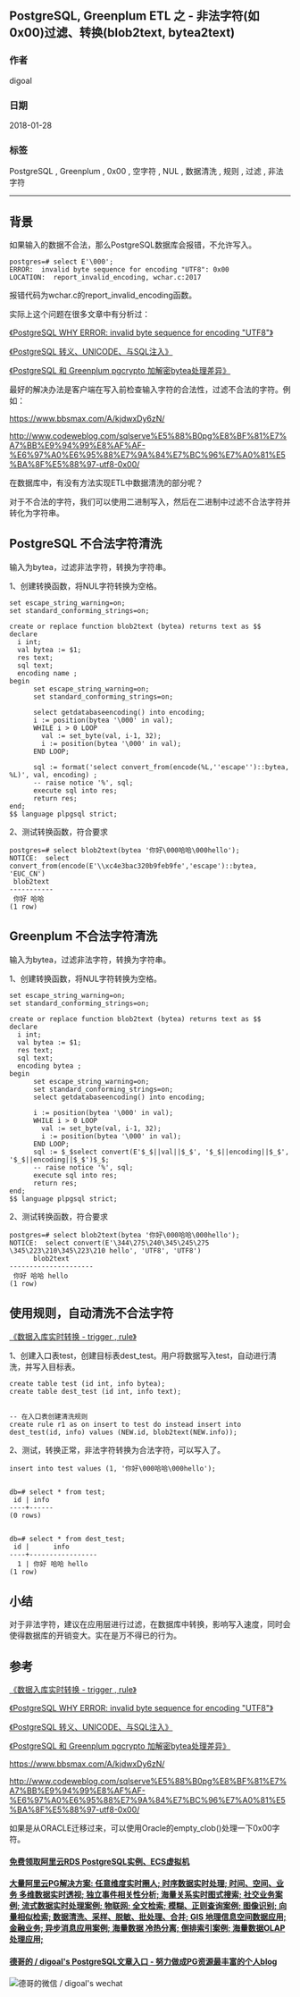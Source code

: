 ## PostgreSQL, Greenplum ETL 之 - 非法字符(如0x00)过滤、转换(blob2text, bytea2text)  
        
### 作者        
digoal        
        
### 日期        
2018-01-28        
        
### 标签        
PostgreSQL , Greenplum , 0x00 , 空字符 , NUL , 数据清洗 , 规则 , 过滤 , 非法字符        
        
----        
        
## 背景     
如果输入的数据不合法，那么PostgreSQL数据库会报错，不允许写入。  
  
```  
postgres=# select E'\000';  
ERROR:  invalid byte sequence for encoding "UTF8": 0x00  
LOCATION:  report_invalid_encoding, wchar.c:2017  
```  
  
报错代码为wchar.c的report_invalid_encoding函数。  
  
实际上这个问题在很多文章中有分析过：  
  
[《PostgreSQL WHY ERROR: invalid byte sequence for encoding "UTF8"》](../201212/20121228_01.md)    
  
[《PostgreSQL 转义、UNICODE、与SQL注入》](../201704/20170402_01.md)    
  
[《PostgreSQL 和 Greenplum pgcrypto 加解密bytea处理差异》](../201710/20171012_01.md)    
  
最好的解决办法是客户端在写入前检查输入字符的合法性，过滤不合法的字符。例如：  
  
https://www.bbsmax.com/A/kjdwxDy6zN/  
  
http://www.codeweblog.com/sqlserve%E5%88%B0pg%E8%BF%81%E7%A7%BB%E9%94%99%E8%AF%AF-%E6%97%A0%E6%95%88%E7%9A%84%E7%BC%96%E7%A0%81%E5%BA%8F%E5%88%97-utf8-0x00/  
  
在数据库中，有没有方法实现ETL中数据清洗的部分呢？  
  
对于不合法的字符，我们可以使用二进制写入，然后在二进制中过滤不合法字符并转化为字符串。  
  
## PostgreSQL 不合法字符清洗  
输入为bytea，过滤非法字符，转换为字符串。  
  
1、创建转换函数，将NUL字符转换为空格。  
  
```  
set escape_string_warning=on;  
set standard_conforming_strings=on;  
  
create or replace function blob2text (bytea) returns text as $$  
declare  
  i int;  
  val bytea := $1;  
  res text;  
  sql text;  
  encoding name ;  
begin  
      set escape_string_warning=on;  
      set standard_conforming_strings=on;  
  
      select getdatabaseencoding() into encoding;  
      i := position(bytea '\000' in val);  
      WHILE i > 0 LOOP  
        val := set_byte(val, i-1, 32);  
        i := position(bytea '\000' in val);  
      END LOOP;  
        
      sql := format('select convert_from(encode(%L,''escape'')::bytea, %L)', val, encoding) ;  
      -- raise notice '%', sql;  
      execute sql into res;  
      return res;  
end;  
$$ language plpgsql strict;  
```  
  
2、测试转换函数，符合要求  
  
```  
postgres=# select blob2text(bytea '你好\000哈哈\000hello');  
NOTICE:  select convert_from(encode(E'\\xc4e3bac320b9feb9fe','escape')::bytea, 'EUC_CN')  
 blob2text   
-----------  
 你好 哈哈  
(1 row)  
```  
  
## Greenplum 不合法字符清洗  
输入为bytea，过滤非法字符，转换为字符串。  
  
1、创建转换函数，将NUL字符转换为空格。  
  
```  
set escape_string_warning=on;  
set standard_conforming_strings=on;  
  
create or replace function blob2text (bytea) returns text as $$  
declare  
  i int;  
  val bytea := $1;  
  res text;  
  sql text;  
  encoding bytea ;  
begin  
      set escape_string_warning=on;  
      set standard_conforming_strings=on;  
      select getdatabaseencoding() into encoding;  
  
      i := position(bytea '\000' in val);  
      WHILE i > 0 LOOP  
        val := set_byte(val, i-1, 32);  
        i := position(bytea '\000' in val);  
      END LOOP;  
      sql := $_$select convert(E'$_$||val||$_$', '$_$||encoding||$_$', '$_$||encoding||$_$')$_$;  
      -- raise notice '%', sql;  
      execute sql into res;  
      return res;  
end;  
$$ language plpgsql strict;  
```  
  
2、测试转换函数，符合要求  
  
```  
postgres=# select blob2text(bytea '你好\000哈哈\000hello');  
NOTICE:  select convert(E'\344\275\240\345\245\275 \345\223\210\345\223\210 hello', 'UTF8', 'UTF8')  
      blob2text        
---------------------  
 你好 哈哈 hello  
(1 row)  
```  
  
## 使用规则，自动清洗不合法字符  
[《数据入库实时转换 - trigger , rule》](../201706/20170619_02.md)    
  
1、创建入口表test，创建目标表dest_test。用户将数据写入test，自动进行清洗，并写入目标表。  
  
  
```  
create table test (id int, info bytea);  
create table dest_test (id int, info text);  
  
  
-- 在入口表创建清洗规则  
create rule r1 as on insert to test do instead insert into dest_test(id, info) values (NEW.id, blob2text(NEW.info));  
```  
  
2、测试，转换正常，非法字符转换为合法字符，可以写入了。  
  
```  
insert into test values (1, '你好\000哈哈\000hello');  
  
  
db=# select * from test;  
 id | info   
----+------  
(0 rows)  
  
  
db=# select * from dest_test;  
 id |      info         
----+-----------------  
  1 | 你好 哈哈 hello  
(1 row)  
```  
  
## 小结  
对于非法字符，建议在应用层进行过滤，在数据库中转换，影响写入速度，同时会使得数据库的开销变大。实在是万不得已的行为。  
  
## 参考  
[《数据入库实时转换 - trigger , rule》](../201706/20170619_02.md)    
  
[《PostgreSQL WHY ERROR: invalid byte sequence for encoding "UTF8"》](../201212/20121228_01.md)    
  
[《PostgreSQL 转义、UNICODE、与SQL注入》](../201704/20170402_01.md)    
  
[《PostgreSQL 和 Greenplum pgcrypto 加解密bytea处理差异》](../201710/20171012_01.md)    
  
https://www.bbsmax.com/A/kjdwxDy6zN/  
  
http://www.codeweblog.com/sqlserve%E5%88%B0pg%E8%BF%81%E7%A7%BB%E9%94%99%E8%AF%AF-%E6%97%A0%E6%95%88%E7%9A%84%E7%BC%96%E7%A0%81%E5%BA%8F%E5%88%97-utf8-0x00/  
  
如果是从ORACLE迁移过来，可以使用Oracle的empty_clob()处理一下0x00字符。   
  
  
  
  
  
  
  
  
  
  
  
  
  
  
  
  
  
  
  
  
  
  
  
  
  
  
  
  
  
  
  
  
  
  
  
  
  
#### [免费领取阿里云RDS PostgreSQL实例、ECS虚拟机](https://www.aliyun.com/database/postgresqlactivity "57258f76c37864c6e6d23383d05714ea")
  
  
#### [大量阿里云PG解决方案: 任意维度实时圈人; 时序数据实时处理; 时间、空间、业务 多维数据实时透视; 独立事件相关性分析; 海量关系实时图式搜索; 社交业务案例; 流式数据实时处理案例; 物联网; 全文检索; 模糊、正则查询案例; 图像识别; 向量相似检索; 数据清洗、采样、脱敏、批处理、合并; GIS 地理信息空间数据应用; 金融业务; 异步消息应用案例; 海量数据 冷热分离; 倒排索引案例; 海量数据OLAP处理应用;](https://yq.aliyun.com/topic/118 "40cff096e9ed7122c512b35d8561d9c8")
  
  
#### [德哥的 / digoal's PostgreSQL文章入口 - 努力做成PG资源最丰富的个人blog](https://github.com/digoal/blog/blob/master/README.md "22709685feb7cab07d30f30387f0a9ae")
  
  
![德哥的微信 / digoal's wechat](../pic/digoal_weixin.jpg "f7ad92eeba24523fd47a6e1a0e691b59")
  
